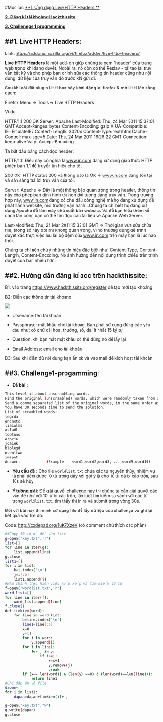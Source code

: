 #Mục lục
[**1. Ứng dụng Live HTTP Headers **](#phan1)

[**2. Đăng kí tài khoảng Hackthissite**](#phan2)

[**3. Challenege 1 programming**](#phan3)

<a name="phan1"></a>
##1. Live HTTP Headers:
-----------------------
Link: https://addons.mozilla.org/vi/firefox/addon/live-http-headers/

**Live HTTP Headers** là một add-on giúp chúng ta xem "header" của trang web trong khi đang duyệt. Ngoài ra, nó còn có thể Replay - tái tạo lại truy vấn bất kỳ và cho phép bạn chỉnh sửa các thông tin header cũng như nội dung, dữ liệu của truy vấn đó trước khi gửi đi.

Sau khi cài đặt plugin LHH bạn hãy khởi động lại firefox & mở LHH lên bằng cách:

Firefox Menu => Tools => Live HTTP Headers

Ví dụ:

HTTP/1.1 200 OK
Server: Apache
Last-Modified: Thu, 24 Mar 2011 15:32:01 GMT
Accept-Ranges: bytes
Content-Encoding: gzip
X-UA-Compatible: IE=EmulateIE7
Content-Length: 30204
Content-Type: text/html
Cache-Control: max-age=5
Date: Thu, 24 Mar 2011 16:26:22 GMT
Connection: keep-alive
Vary: Accept-Encoding

Ta bắt đầu bằng cách đọc header:

HTTP/1.1: Điều này có nghĩa là www.in.com đang xử dụng giao thức HTTP phiên bản 1.1 đễ truyền tín hiệu cho tôi.

200 OK: HTTP status 200 và thông báo là OK => www.in.com đang tồn tại và sẳn sàng trả lời truy vấn của tôi.

Server: Apache => Đây là một thông báo quan trọng trong header, thông tin này cho phép bạn định hình tốt hơn đối tượng đang truy vấn. Trong trường hợp này, www.in.com đang cố che dấu công nghệ mà họ đang xử dụng đễ phát hành website, môi trường vận hành...Chúng ta chỉ biết họ đang xử dụng Apache đễ làm máy chủ xuất bản website. Và đễ bạn hiểu thêm về cách tấn công bạn có thể tìm đọc các tài liệu về Apache Web Server.

Last-Modified: Thu, 24 Mar 2011 15:32:01 GMT => Thời gian vừa sửa chửa file, thông số này đôi khi không quan trọng, vì nó thường dùng đễ trình duyệt xác thực việc lưu lại bộ đệm của www.in.com trên máy bạn là lúc nào thôi.

Chúng ta chỉ nên chú ý những tín hiệu đặc biệt như: Content-Type, Content-Length, Content-Encoding. Nó ảnh hưởng đến nội dung trình chiếu trên trình duyệt của bạn nhiều hơn.

<a name="phan2"></a>
##2. Hướng dẫn đăng kí acc trên hackthissite:
---------------------------------------------

B1: vào trang https://www.hackthissite.org/register để tạo mới tạo khoảng

B2: Điền các thông tin tài khoảng

<img src="http://i.imgur.com/sfKAEUx.jpg">

- Ursename: tên tài khoản

- Passphrase: mật khẩu cho tài khoản. Bạn phải sử dụng đúng các yêu câu như: có chữ cái hoa, thường, số, dài ít nhất 15 ký tự

- Question: khi bạn mất mật khẩu có thể dùng nó để lấy lại

- Email Address: email cho tài khoản

B3: Sau khi điền đủ nội dung bạn ấn ok và vào mail để kích hoạt tài khoản

<a name="phan3"></a>
##3. Challenge1-progamming:
---------------------------

- **Đề bài** :

```sh
This level is about unscrambling words.
Find the original (unscrambled) words, which were randomly taken from a wordlist.<--
Send a comma separated list of the original words, in the same order as in the list below.
You have 30 seconds time to send the solution.
List of scrambled words:   	
legrda
encnotc
liaiwlms
asladl
tobtuns
erpcie
jcaiek
blolugd
nseulfwo
imspyt
Answer:            (Example:   word1,word2,word3, ... word9,word10)
```

- **Yêu cầu đề** : Cho file `worldlist.txt` chứa các tự nguyên thủy, nhiệm vụ là phải tiềm được 10 từ trong đấy với gợi ý là cho 10 từ đã bị xáo trộn, sau 10s sẽ hủy

- **Ý tưởng giải**: Để giải quyết challenge này thì chúng ta cần giải quyết các vấn đề như với 10 từ bị xáo trộn, lần lượt tìm kiếm so sánh với các từ trong `worldlist.txt`. tìm thấy thì in ra và submit trong vòng 30s.

Đối với bài này thì mình sử dụng file để lấy dữ liệu của challenge và ghi lại kết quả vào file đó:

Code: http://codepad.org/1uK7XzeV (có comment chú thích các phần)

```sh
##Copy 10 từ ở đề vào file
g=open("key.txt",'r')
list=[]
for line in iter(g):
	list.append(line)
g.close
list1=[]
for i in list:
	b=i.index('\n')
	j=i[:b]
	list1.append(j)
#Hàm chính thực hiện việc xắp xếp và tìm kiếm 10 từ		
f=open("wordlist.txt",'r')
word_list=[]
for line in iter(f):
	word_list.append(line)
f.close()
def timkiem(word):
	for line in word_list:
		b=line.index('\n')
		line1=line[:b]
		x=0
		y=[]
		for i in word:
			y.append(i)		
		for i in line1:
			for j in y:
				if i==j:
					x=x+1
					y.remove(j)
					break
		if (x== len(word)) & (len(y) ==0) & (len(word)==len(line1)):
			return line1
#Ghi đáp án vô file				
dapan=''			
for i in list1:
	dapan=dapan+timkiem(i)+','

g=open("key.txt","w")
g.write(dapan)
g.close	
```


